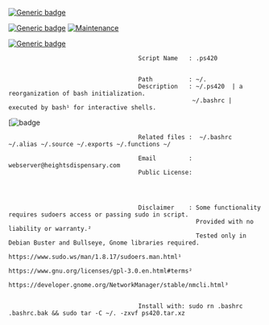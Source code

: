                       

[![Generic badge](https://img.shields.io/badge/<.BASHRC>-<RE~ORGANIZED>-<COLOR>.svg)](https://shields.io/)


[![Generic badge](https://img.shields.io/badge/.bash.rc~.ps420~.alias~.source~.exports~.functions-<COLOR>.svg)](https://shields.io/)
[![Maintenance](https://img.shields.io/badge/Maintained%3F-yes-green.svg)](https://GitHub.com/Naereen/StrapDown.js/graphs/commit-activity)

[![Generic badge](https://img.shields.io/badge/<.BASHRC>-<RE~ORGANIZED>-<COLOR>.svg)](https://shields.io/)


                
                                        Script Name   : .ps420 


                                        Path          : ~/.                                                 
                                        Description   : ~/.ps420  | a reorganization of bash initialization.
                                                       ~/.bashrc | executed by bash¹ for interactive shells.

[![badge](https://user-images.githubusercontent.com/10424858/120164618-60644e00-c1c0-11eb-95bb-b1279c9f22be.png)


                                        Related files :  ~/.bashrc ~/.alias ~/.source ~/.exports ~/.functions ~/

                                        Email         : webserver@heightsdispensary.com 
                                        Public License: 


                                                      
                                        
                                        Disclaimer    : Some functionality requires sudoers access or passing sudo in script.
                                                        Provided with no liability or warranty.² 
                                                        Tested only in Debian Buster and Bullseye, Gnome libraries required.                      
                                                        https://www.sudo.ws/man/1.8.17/sudoers.man.html¹
                                                        https://www.gnu.org/licenses/gpl-3.0.en.html#terms² 
                                                        https://developer.gnome.org/NetworkManager/stable/nmcli.html³


                                        Install with: sudo rn .bashrc .bashrc.bak && sudo tar -C ~/. -zxvf ps420.tar.xz




